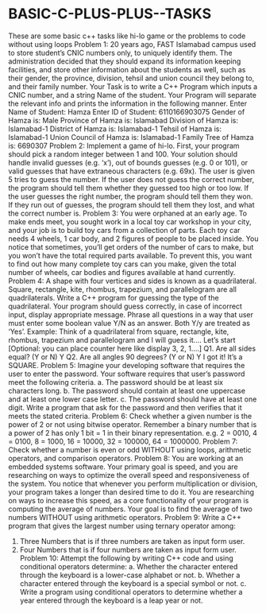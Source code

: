 # BASIC-C-PLUS-PLUS--TASKS
These are some basic c++ tasks like hi-lo game or the problems to code without using loops 
Problem 1: 20 years ago, FAST Islamabad campus used to store student’s CNIC numbers only, 
to uniquely identify them. The administration decided that they should expand its information 
keeping facilities, and store other information about the students as well, such as their gender, the 
province, division, tehsil and union council they belong to, and their family number.
Your Task is to write a C++ Program which inputs a CNIC number, and a string Name of the 
student. Your Program will separate the relevant info and prints the information in the following 
manner.
Enter Name of Student: Hamza
Enter ID of Student: 6110166903075
Gender of Hamza is: Male
Province of Hamza is: Islamabad
Division of Hamza is: Islamabad-1
District of Hamza is: Islamabad-1
Tehsil of Hamza is: Islamabad-1
Union Council of Hamza is: Islamabad-1
Family Tree of Hamza is: 6690307
Problem 2: Implement a game of hi-lo. First, your program should pick a random integer between 
1 and 100. Your solution should handle invalid guesses (e.g. ‘x’), out of bounds guesses 
(e.g. 0 or 101), or valid guesses that have extraneous characters (e.g. 69x). The user is given 5 tries 
to guess the number.
If the user does not guess the correct number, the program should tell them whether they guessed
too high or too low. If the user guesses the right number, the program should tell them they won.
If they run out of guesses, the program should tell them they lost, and what the correct number is.
Problem 3: You were orphaned at an early age. To make ends meet, you sought work in a local 
toy car workshop in your city, and your job is to build toy cars from a collection of parts. Each toy 
car needs 4 wheels, 1 car body, and 2 figures of people to be placed inside. You notice that 
sometimes, you’ll get orders of the number of cars to make, but you won’t have the total required 
parts available. To prevent this, you want to find out how many complete toy cars can you make, 
given the total number of wheels, car bodies and figures available at hand currently.
Problem 4: A shape with four vertices and sides is known as a quadrilateral. Square, rectangle, 
kite, rhombus, trapezium, and parallelogram are all quadrilaterals. Write a C++ program for
guessing the type of the quadrilateral. Your program should guess correctly, in case of incorrect 
input, display appropriate message. Phrase all questions in a way that user must enter some boolean 
value Y/N as an answer. Both Y/y are treated as ‘Yes’.
Example:
Think of a quadrilateral from square, rectangle, kite, rhombus, trapezium and parallelogram and I 
will guess it....
Let’s start
[Optional: you can place counter here like display 3, 2, 1....]
Q1. Are all sides equal? (Y or N) Y
Q2. Are all angles 90 degrees? (Y or N) Y
I got it! It’s a SQUARE.
Problem 5: Imagine your developing software that requires the user to enter the password. Your 
software requires that user’s password meet the following criteria.
a. The password should be at least six characters long.
b. The password should contain at least one uppercase and at least one lower case letter.
c. The password should have at least one digit.
Write a program that ask for the password and then verifies that it meets the stated criteria.
Problem 6: Check whether a given number is the power of 2 or not using bitwise operator. 
Remember a binary number that is a power of 2 has only 1 bit = 1 in their binary representation. 
e.g. 2 = 0010, 4 = 0100, 8 = 1000, 16 = 10000, 32 = 100000, 64 = 1000000.
Problem 7: Check whether a number is even or odd WITHOUT using loops, arithmetic operators,
and comparison operators.
Problem 8: You are working at an embedded systems software. Your primary goal is speed, and 
you are researching on ways to optimize the overall speed and responsiveness of the system. You 
notice that whenever you perform multiplication or division, your program takes a longer than 
desired time to do it. You are researching on ways to increase this speed, as a core functionality of 
your program is computing the average of numbers. Your goal is to find the average of two 
numbers WITHOUT using arithmetic operators.
Problem 9: Write a C++ program that gives the largest number using ternary operator among: 
1. Three Numbers that is if three numbers are taken as input form user. 
2. Four Numbers that is if four numbers are taken as input form user. 
Problem 10: Attempt the following by writing C++ code and using conditional operators
determine: 
a. Whether the character entered through the keyboard is a lower-case alphabet or not. 
b. Whether a character entered through the keyboard is a special symbol or not. 
c. Write a program using conditional operators to determine whether a year entered through 
the keyboard is a leap year or not. 
